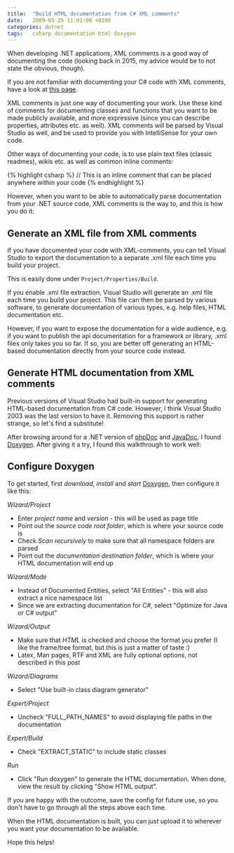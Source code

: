 ```yaml
---
title:  "Build HTML documentation from C# XML comments"
date:   2009-05-25 11:01:00 +0100
categories: dotnet
tags: 	csharp documentation html doxygen
---
```



When developing .NET applications, XML comments is a good way of documenting the
code (looking back in 2015, my advice would be to not state the obvious, though).

If you are not familiar with documenting your C# code with XML comments, have a
look at [this page](http://en.wikipedia.org/wiki/C_Sharp_(programming_language)#XML_documentation_system).

XML comments is just one way of documenting your work. Use these kind of comments
for documenting classes and functions that you want to be made publicly available,
and more expressive (since you can describe properties, attributes etc. as well).
XML comments will be parsed by Visual Studio as well, and be used to provide you
with IntelliSense for your own code.

Other ways of documenting your code, is to use plain text files (classic readmes),
wikis etc. as well as common inline comments:

{% highlight csharp %}
// This is an inline comment that can be placed anywhere within your code
{% endhighlight %}

However, when you want to be able to automatically parse documentation from your
.NET source code, XML comments is the way to, and this is how you do it:



## Generate an XML file from XML comments

If you have documented your code with XML-comments, you can tell Visual Studio to
export the documentation to a separate .xml file each time you build your project.

This is easily done under `Project/Properties/Build`.

If you enable .xml file extraction, Visual Studio will generate an .xml file each
time you build your project. This file can then be parsed by various software, to
generate documentation of various types, e.g. help files, HTML documentation etc.

However, if you want to expose the documentation for a wide audience, e.g. if you
want to publish the api documentation for a framework or library, .xml files only
takes you so far. If so, you are better off generating an HTML-based documentation
directly from your source code instead.



## Generate HTML documentation from XML comments

Previous versions of Visual Studio had built-in support for generating HTML-based
documentation from C# code. However, I think Visual Studio 2003 was the last version
to have it. Removing this support is rather strange, so let's find a substitute!

After browsing around for a .NET version of [phpDoc](http://www.phpdoc.org) and
[JavaDoc](http://www.google.se/url?q=http://java.sun.com/j2se/javadoc), I found
[Doxygen](http://www.stack.nl/~dimitri/doxygen/). After giving it a try, I found
this walkthrough to work well:



## Configure Doxygen

To get started, first *download*, *install* and *start* [Doxygen](http://www.stack.nl/~dimitri/doxygen/),
then configure it like this:

*Wizard/Project*
* Enter *project name* and *version* - this will be used as page title
* Point out the *source code root folder*, which is where your source code is
* Check *Scan recursively* to make sure that all namespace folders are parsed
* Point out the *documentation destination folder*, which is where your HTML documentation will end up

*Wizard/Mode*
* Instead of Documented Entities, select "All Entities" - this will also extract a nice namespace list
* Since we are extracting documentation for C#, select "Optimize for Java or C# output"

*Wizard/Output*
* Make sure that *HTML* is checked and choose the format you prefer (I like the frame/tree format, but this is just a matter of taste :)
* Latex, Man pages, RTF and XML are fully optional options, not described in this post

*Wizard/Diagrams*
* Select "Use built-in class diagram generator"

*Expert/Project*
* Uncheck "FULL_PATH_NAMES" to avoid displaying file paths in the documentation

*Expert/Build*
* Check "EXTRACT_STATIC" to include static classes

*Run*
* Click "Run doxygen" to generate the HTML documentation. When done, view the result
by clicking "Show HTML output". 

If you are happy with the outcome, save the config for future use, so you don't
have to go through all the steps above each time.

When the HTML documentation is built, you can just upload it to wherever you want
your documentation to be available.

Hope this helps!